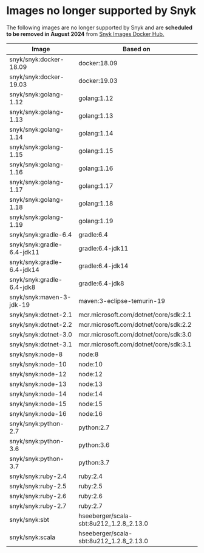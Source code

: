# Images no longer supported by Snyk



The following images are no longer supported by Snyk and are **scheduled to be removed in August 2024** from [Snyk Images Docker Hub.](https://hub.docker.com/r/snyk/snyk)

| Image                      | Based on                                  |
| -------------------------- | ----------------------------------------- |
| snyk/snyk:docker-18.09     | docker:18.09                              |
| snyk/snyk:docker-19.03     | docker:19.03                              |
| snyk/snyk:golang-1.12      | golang:1.12                               |
| snyk/snyk:golang-1.13      | golang:1.13                               |
| snyk/snyk:golang-1.14      | golang:1.14                               |
| snyk/snyk:golang-1.15      | golang:1.15                               |
| snyk/snyk:golang-1.16      | golang:1.16                               |
| snyk/snyk:golang-1.17      | golang:1.17                               |
| snyk/snyk:golang-1.18      | golang:1.18                               |
| snyk/snyk:golang-1.19      | golang:1.19                               |
| snyk/snyk:gradle-6.4       | gradle:6.4                                |
| snyk/snyk:gradle-6.4-jdk11 | gradle:6.4-jdk11                          |
| snyk/snyk:gradle-6.4-jdk14 | gradle:6.4-jdk14                          |
| snyk/snyk:gradle-6.4-jdk8  | gradle:6.4-jdk8                           |
| snyk/snyk:maven-3-jdk-19   | maven:3-eclipse-temurin-19                |
| snyk/snyk:dotnet-2.1       | mcr.microsoft.com/dotnet/core/sdk:2.1     |
| snyk/snyk:dotnet-2.2       | mcr.microsoft.com/dotnet/core/sdk:2.2     |
| snyk/snyk:dotnet-3.0       | mcr.microsoft.com/dotnet/core/sdk:3.0     |
| snyk/snyk:dotnet-3.1       | mcr.microsoft.com/dotnet/core/sdk:3.1     |
| snyk/snyk:node-8           | node:8                                    |
| snyk/snyk:node-10          | node:10                                   |
| snyk/snyk:node-12          | node:12                                   |
| snyk/snyk:node-13          | node:13                                   |
| snyk/snyk:node-14          | node:14                                   |
| snyk/snyk:node-15          | node:15                                   |
| snyk/snyk:node-16          | node:16                                   |
| snyk/snyk:python-2.7       | python:2.7                                |
| snyk/snyk:python-3.6       | python:3.6                                |
| snyk/snyk:python-3.7       | python:3.7                                |
| snyk/snyk:ruby-2.4         | ruby:2.4                                  |
| snyk/snyk:ruby-2.5         | ruby:2.5                                  |
| snyk/snyk:ruby-2.6         | ruby:2.6                                  |
| snyk/snyk:ruby-2.7         | ruby:2.7                                  |
| snyk/snyk:sbt              | hseeberger/scala-sbt:8u212\_1.2.8\_2.13.0 |
| snyk/snyk:scala            | hseeberger/scala-sbt:8u212\_1.2.8\_2.13.0 |
